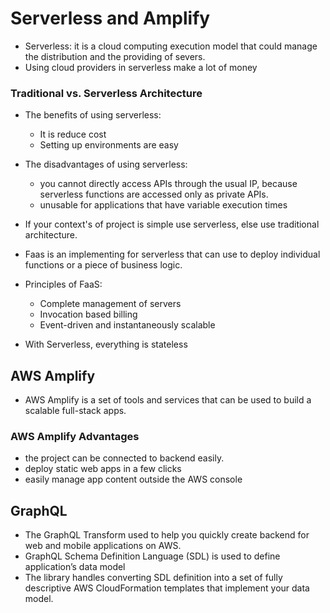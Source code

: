 # Serverless and Amplify

* Serverless: it is a cloud computing execution model that could manage the distribution and the providing of severs.
* Using cloud providers in serverless make a lot of money

### Traditional vs. Serverless Architecture

* The benefits of using serverless:
  * It is reduce cost
  * Setting up environments are easy

* The disadvantages of using serverless:
  * you cannot directly access APIs through the usual IP, because serverless functions are accessed only as private APIs. 
  * unusable for applications that have variable execution times
  

* If your context's of project is simple use serverless, else use traditional architecture.
* Faas is an implementing for serverless that can use to deploy individual functions or a piece of business logic.

* Principles of FaaS:
  * Complete management of servers
  * Invocation based billing
  * Event-driven and instantaneously scalable

* With Serverless, everything is stateless



## AWS Amplify
* AWS Amplify is a set of tools and services that can be used to build a scalable full-stack apps.
### AWS Amplify Advantages
  * the project can be connected to backend easily.
  * deploy static web apps in a few clicks
  * easily manage app content outside the AWS console

## GraphQL
* The GraphQL Transform used to help you quickly create backend for web and mobile applications on AWS.
* GraphQL Schema Definition Language (SDL) is used to define application’s data model 
* The library handles converting SDL definition into a set of fully descriptive AWS CloudFormation templates that implement your data model.
